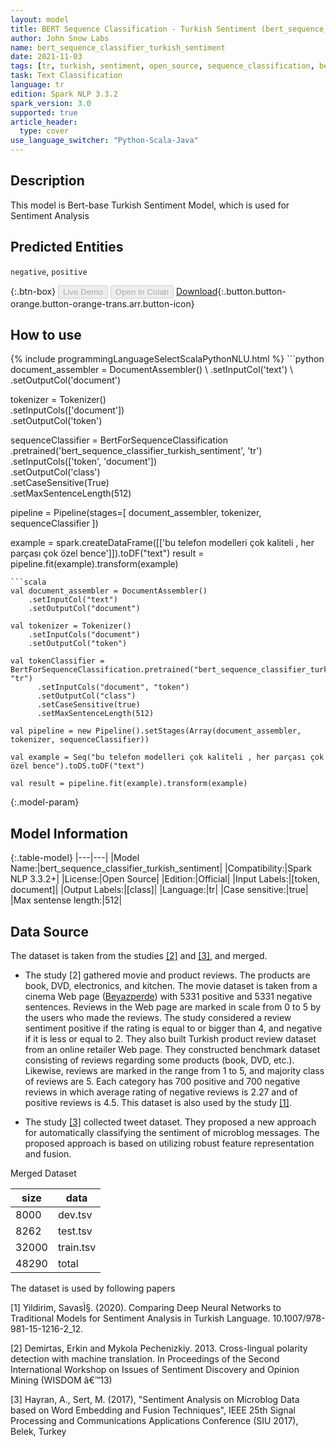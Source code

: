 ```yaml
---
layout: model
title: BERT Sequence Classification - Turkish Sentiment (bert_sequence_classifier_turkish_sentiment)
author: John Snow Labs
name: bert_sequence_classifier_turkish_sentiment
date: 2021-11-03
tags: [tr, turkish, sentiment, open_source, sequence_classification, bert, berturk]
task: Text Classification
language: tr
edition: Spark NLP 3.3.2
spark_version: 3.0
supported: true
article_header:
  type: cover
use_language_switcher: "Python-Scala-Java"
---
```


## Description


This model is Bert-base Turkish Sentiment Model, which is used for Sentiment Analysis


## Predicted Entities

`negative`, `positive`

{:.btn-box}
<button class="button button-orange" disabled>Live Demo</button>
<button class="button button-orange" disabled>Open in Colab</button>
[Download](https://s3.amazonaws.com/auxdata.johnsnowlabs.com/public/models/bert_sequence_classifier_turkish_sentiment_tr_3.3.2_3.0_1635935288807.zip){:.button.button-orange.button-orange-trans.arr.button-icon}

## How to use



<div class="tabs-box" markdown="1">
{% include programmingLanguageSelectScalaPythonNLU.html %}
```python
document_assembler = DocumentAssembler() \
    .setInputCol('text') \
    .setOutputCol('document')

tokenizer = Tokenizer() \
    .setInputCols(['document']) \
    .setOutputCol('token')

sequenceClassifier = BertForSequenceClassification \
      .pretrained('bert_sequence_classifier_turkish_sentiment', 'tr') \
      .setInputCols(['token', 'document']) \
      .setOutputCol('class') \
      .setCaseSensitive(True) \
      .setMaxSentenceLength(512)

pipeline = Pipeline(stages=[
    document_assembler,
    tokenizer,
    sequenceClassifier
])

example = spark.createDataFrame([['bu telefon modelleri çok kaliteli , her parçası çok özel bence']]).toDF("text")
result = pipeline.fit(example).transform(example)
```
```scala
val document_assembler = DocumentAssembler()
    .setInputCol("text")
    .setOutputCol("document")

val tokenizer = Tokenizer()
    .setInputCols("document")
    .setOutputCol("token")

val tokenClassifier = BertForSequenceClassification.pretrained("bert_sequence_classifier_turkish_sentiment", "tr")
      .setInputCols("document", "token")
      .setOutputCol("class")
      .setCaseSensitive(true)
      .setMaxSentenceLength(512)

val pipeline = new Pipeline().setStages(Array(document_assembler, tokenizer, sequenceClassifier))

val example = Seq("bu telefon modelleri çok kaliteli , her parçası çok özel bence").toDS.toDF("text")

val result = pipeline.fit(example).transform(example)
```
</div>

{:.model-param}
## Model Information

{:.table-model}
|---|---|
|Model Name:|bert_sequence_classifier_turkish_sentiment|
|Compatibility:|Spark NLP 3.3.2+|
|License:|Open Source|
|Edition:|Official|
|Input Labels:|[token, document]|
|Output Labels:|[class]|
|Language:|tr|
|Case sensitive:|true|
|Max sentense length:|512|

## Data Source

The dataset is taken from the studies [[2]](#paper-2) and [[3]](#paper-3), and merged.

* The study [2] gathered movie and product reviews. The products are book, DVD, electronics, and kitchen.
The movie dataset is taken from a cinema Web page ([Beyazperde](www.beyazperde.com)) with
5331 positive and 5331 negative sentences. Reviews in the Web page are marked in
scale from 0 to 5 by the users who made the reviews. The study considered a review
sentiment positive if the rating is equal to or bigger than 4, and negative if it is less
or equal to 2. They also built Turkish product review dataset from an online retailer
Web page. They constructed benchmark dataset consisting of reviews regarding some
products (book, DVD, etc.). Likewise, reviews are marked in the range from 1 to 5,
and majority class of reviews are 5. Each category has 700 positive and 700 negative
reviews in which average rating of negative reviews is 2.27 and of positive reviews
is 4.5. This dataset is also used by the study [[1]](#paper-1).

* The study [[3]](#paper-3) collected tweet dataset. They proposed a new approach for automatically classifying the sentiment of microblog messages. The proposed approach is based on utilizing robust feature representation and fusion.

Merged Dataset

| **size**| **data** |
|---------|----------|
|   8000  |dev.tsv   |
|   8262  |test.tsv  |
|  32000  |train.tsv |
|  48290  |total     |
 
The dataset is used by following papers

<a id="paper-1">[1]</a> Yildirim, SavasÌ§. (2020). Comparing Deep Neural Networks to Traditional Models for Sentiment Analysis in Turkish Language. 10.1007/978-981-15-1216-2_12.

<a id="paper-2">[2]</a> Demirtas, Erkin and Mykola Pechenizkiy. 2013. Cross-lingual polarity detection with machine translation. In Proceedings of the Second International Workshop on Issues of Sentiment
Discovery and Opinion Mining (WISDOM â€™13)

<a id="paper-3">[3]</a> Hayran, A.,   Sert, M. (2017), "Sentiment Analysis on Microblog Data based on Word Embedding and Fusion Techniques", IEEE 25th Signal Processing and Communications Applications Conference (SIU 2017), Belek, Turkey